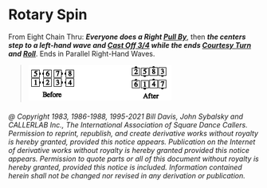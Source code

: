 
# Rotary Spin

From Eight Chain Thru:
***Everyone does a Right [Pull By](../b1/pull_by.md)***,
then ***the centers step to a left-hand wave and 
[Cast Off 3/4](../ms/cast_off_three_quarters.md) 
while the ends [Courtesy Turn](../b1/courtesy_turn.md) and
[Roll](../plus/anything_and_roll.md)***. Ends in
Parallel Right-Hand Waves.

> 
> ![alt](rotary_spin.png)
> 

###### @ Copyright 1983, 1986-1988, 1995-2021 Bill Davis, John Sybalsky and CALLERLAB Inc., The International Association of Square Dance Callers. Permission to reprint, republish, and create derivative works without royalty is hereby granted, provided this notice appears. Publication on the Internet of derivative works without royalty is hereby granted provided this notice appears. Permission to quote parts or all of this document without royalty is hereby granted, provided this notice is included. Information contained herein shall not be changed nor revised in any derivation or publication.
